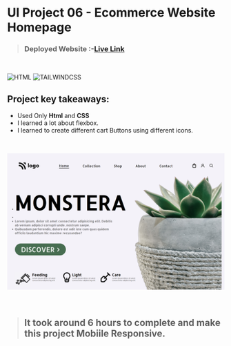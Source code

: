# UI Project 06 - Ecommerce Website Homepage

> ### **Deployed Website** :-[Live Link](https://ui-project-6.netlify.app/)
<br>

![HTML](https://img.shields.io/badge/Html-5-E34F26?style=for-the-badge&logo=HTML5)
![TAILWINDCSS](https://img.shields.io/badge/Css-3-06B6D4?style=for-the-badge&logo=css3)

## Project key takeaways:

  - Used Only **Html** and **CSS**
  - I learned a lot about flexbox.
  - I learned to create different cart Buttons using different icons.

  <br>

![Project-Image](image-06.png)

<br>

> ## It took around 6 hours to complete and make this project **Mobiile** Responsive.
